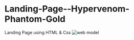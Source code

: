 # Landing-Page--Hypervenom-Phantom-Gold
Landing Page using HTML &amp; Css 
![web model](https://user-images.githubusercontent.com/73452153/236854720-627c3e38-781c-4690-8b03-ad1389811450.png)
